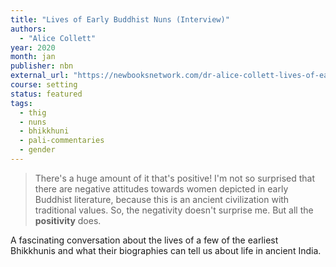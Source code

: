 ```yaml
---
title: "Lives of Early Buddhist Nuns (Interview)"
authors:
  - "Alice Collett"
year: 2020
month: jan
publisher: nbn
external_url: "https://newbooksnetwork.com/dr-alice-collett-lives-of-early-buddhist-nuns-biographies-as-history-oxford-up-2016/"
course: setting
status: featured
tags:
  - thig
  - nuns
  - bhikkhuni
  - pali-commentaries
  - gender
---
```


> There's a huge amount of it that's positive! I'm not so surprised that there are negative attitudes towards women depicted in early Buddhist literature, because this is an ancient civilization with traditional values. So, the negativity doesn't surprise me. But all the **positivity** does. 

A fascinating conversation about the lives of a few of the earliest Bhikkhunis and what their biographies can tell us about life in ancient India.

